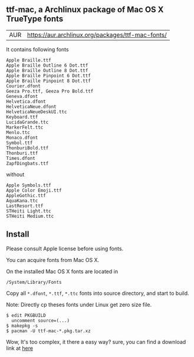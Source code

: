 ttf-mac, a Archlinux package of Mac OS X TrueType fonts
--------------------------------------------------

|    |                                                   |
|----|---------------------------------------------------|
|AUR | https://aur.archlinux.org/packages/ttf-mac-fonts/ |

It contains following fonts

	Apple Braille.ttf
	Apple Braille Outline 6 Dot.ttf
	Apple Braille Outline 8 Dot.ttf
	Apple Braille Pinpoint 6 Dot.ttf
	Apple Braille Pinpoint 8 Dot.ttf
	Courier.dfont
	Geeza Pro.ttf, Geeza Pro Bold.ttf
	Geneva.dfont
	Helvetica.dfont
	HelveticaNeue.dfont
	HelveticaNeueDeskUI.ttc
	Keyboard.ttf
	LucidaGrande.ttc
	MarkerFelt.ttc
	Menlo.ttc
	Monaco.dfont
	Symbol.ttf
	ThonburiBold.ttf
	Thonburi.ttf
	Times.dfont
	ZapfDingbats.ttf

without

	Apple Symbols.ttf
	Apple Color Emoji.ttf
	AppleGothic.ttf
	AquaKana.ttc
	LastResort.ttf
	STHeiti Light.ttc
	STHeiti Medium.ttc

Install
-------

Please consult Apple license before using fonts.

You can acquire fonts from Mac OS X.

On the installed Mac OS X fonts are located in 

	/System/Library/Fonts

Copy all `*.dfont`, `*.ttf`, `*.ttc` fonts into source directory, and start to build.

Note: Directly cp theses fonts under Linux get zero size file.

	$ edit PKGBUILD
	  uncomment source=(...)
	$ makepkg -s
	$ pacman -U ttf-mac-*.pkg.tar.xz

Wow, It's too complex, it there a easy way? sure, you can find a download link at [here](https://github.com/GutenYe/aur/releases/download/ttf-mac/ttf-mac.tar.gz)
